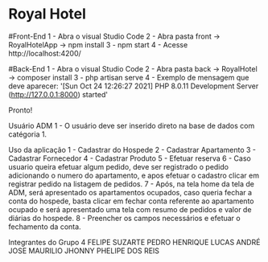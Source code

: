 # Royal Hotel

#Front-End
1 - Abra o visual Studio Code
2 - Abra pasta front -> RoyalHotelApp -> npm install
3 - npm start
4 - Acesse http://localhost:4200/

#Back-End
1 - Abra o visual Studio Code
2 - Abra pasta back -> RoyalHotel -> composer install
3 - php artisan serve
4 - Exemplo de mensagem que deve aparecer: '[Sun Oct 24 12:26:27 2021] PHP 8.0.11 Development Server (http://127.0.0.1:8000) started'

Pronto!

Usuário ADM
1 - O usuário deve ser inserido direto na base de dados com catégoria 1.

Uso da aplicação
1 - Cadastrar do Hospede
2 - Cadastrar Apartamento
3 - Cadastrar Fornecedor
4 - Cadastrar Produto
5 - Efetuar reserva
6 - Caso usuario queira efetuar algum pedido, deve ser registrado o pedido adicionando o numero do apartamento, e apos efetuar o cadastro clicar em registrar pedido na listagem de pedidos.
7 - Após, na tela home da tela de ADM, será apresentado os apartamentos ocupados, caso queria fechar a conta do hospede, basta clicar em fechar conta referente ao apartamento ocupado e será apresentado uma tela com resumo de pedidos e valor de diárias do hospede.
8 - Preencher os campos necessários e efetuar o fechamento da conta.


Integrantes do Grupo 4
FELIPE SUZARTE
PEDRO HENRIQUE
LUCAS ANDRÉ
JOSE MAURILIO
JHONNY 
PHELIPE DOS REIS
